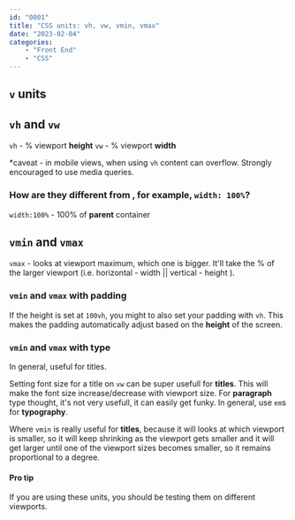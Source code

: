 ```yaml
---
id: "0001"
title: "CSS units: vh, vw, vmin, vmax"
date: "2023-02-04"
categories: 
    - "Front End"
    - "CSS"
---
```


## `v` units

## `vh` and `vw`

`vh` - % viewport **height**
`vw` - % viewport **width**

*caveat - in mobile views, when using `vh` content can overflow. Strongly encouraged to use media queries.

### How are they different from , for example, `width: 100%`?

`width:100%` - 100% of **parent** container

## `vmin` and `vmax`

`vmax` - looks at viewport maximum, which one is bigger. It'll take the % of the larger viewport (i.e. horizontal - width || vertical - height ).

### `vmin` and `vmax` with padding

If the height is set at `100vh`, you might to also set your padding with `vh`. This makes the padding automatically adjust based on the **height** of the screen.

### `vmin` and `vmax` with type

In general, useful for titles.

Setting font size for a title on `vw` can be super usefull for **titles**. This will make the font size increase/decrease with viewport size. For **paragraph** type thought, it's not very usefull, it can easily get funky. In general, use `em`s for **typography**.

Where `vmin` is really useful for **titles**, because it will looks at which viewport is smaller, so it will keep shrinking as the viewport gets smaller and it will get larger until one of the viewport sizes becomes smaller, so it remains proportional to a degree.

#### Pro tip

If you are using these units, you should be testing them on different viewports.

